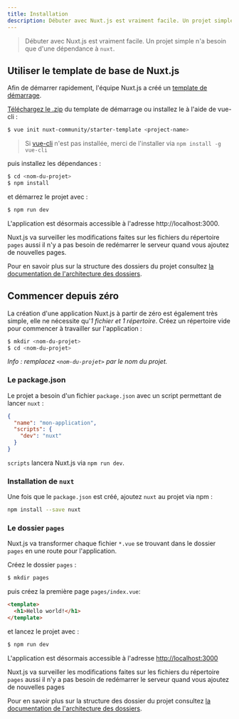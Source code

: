 ```yaml
---
title: Installation
description: Débuter avec Nuxt.js est vraiment facile. Un projet simple n'a besoin que d'une dépendance à `nuxt`.
---
```


> Débuter avec Nuxt.js est vraiment facile. Un projet simple n'a besoin que d'une dépendance à `nuxt`.

## Utiliser le template de base de Nuxt.js

Afin de démarrer rapidement, l'équipe Nuxt.js a créé un [template de démarrage](https://github.com/nuxt-community/starter-template).

[Téléchargez le .zip](https://github.com/nuxt-community/starter-template/archive/master.zip) du template de démarrage ou installez le à l'aide de vue-cli :

```bash
$ vue init nuxt-community/starter-template <project-name>
```

> Si [vue-cli](https://github.com/vuejs/vue-cli) n'est pas installée, merci de l'installer via `npm install -g vue-cli`

puis installez les dépendances :

```bash
$ cd <nom-du-projet>
$ npm install
```

et démarrez le projet avec :
```bash
$ npm run dev
```
L'application est désormais accessible à l'adresse http://localhost:3000.

<p class="Alert">Nuxt.js va surveiller les modifications faites sur les fichiers du répertoire <code>pages</code> aussi il n'y a pas besoin de redémarrer le serveur quand vous ajoutez de nouvelles pages.</p>

Pour en savoir plus sur la structure des dossiers du projet consultez [la documentation de l'architecture des dossiers](/guide/directory-structure).

## Commencer depuis zéro

La création d'une application Nuxt.js à partir de zéro est également très simple, elle ne nécessite qu'*1 fichier et 1 répertoire*. Créez un répertoire vide pour commencer à travailler sur l'application :

```bash
$ mkdir <nom-du-projet>
$ cd <nom-du-projet>
```

*Info : remplacez `<nom-du-projet>` par le nom du projet.*

### Le package.json

Le projet a besoin d'un fichier `package.json` avec un script permettant de lancer `nuxt` :
```json
{
  "name": "mon-application",
  "scripts": {
    "dev": "nuxt"
  }
}
```
`scripts` lancera Nuxt.js via `npm run dev`.

### Installation de `nuxt`

Une fois que le `package.json` est créé, ajoutez `nuxt` au projet via npm :
```bash
npm install --save nuxt
```

### Le dossier `pages`

Nuxt.js va transformer chaque fichier `*.vue` se trouvant dans le dossier `pages` en une route pour l'application.

Créez le dossier `pages` :
```bash
$ mkdir pages
```

puis créez la première page `pages/index.vue`:
```html
<template>
  <h1>Hello world!</h1>
</template>
```

et lancez le projet avec :
```bash
$ npm run dev
```
L'application est désormais accessible à l'adresse [http://localhost:3000](http://localhost:3000)

<p class="Alert">Nuxt.js va surveiller les modifications faites sur les fichiers du répertoire <code>pages</code> aussi il n'y a pas besoin de redémarrer le serveur quand vous ajoutez de nouvelles pages</p>

Pour en savoir plus sur la structure des dossier du projet consultez [la documentation de l'architecture des dossiers](/guide/directory-structure).
